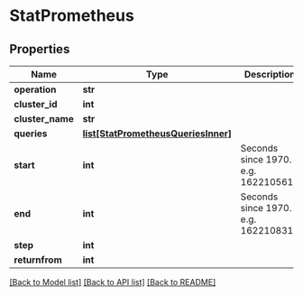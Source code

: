 # StatPrometheus


## Properties
Name | Type | Description | Notes
------------ | ------------- | ------------- | -------------
**operation** | **str** |  | 
**cluster_id** | **int** |  | [optional] 
**cluster_name** | **str** |  | [optional] 
**queries** | [**list[StatPrometheusQueriesInner]**](StatPrometheusQueriesInner.md) |  | [optional] 
**start** | **int** | Seconds since 1970. e.g. 1622105617 | [optional] 
**end** | **int** | Seconds since 1970. e.g. 1622108317 | [optional] 
**step** | **int** |  | [optional] 
**returnfrom** | **int** |  | [optional] 

[[Back to Model list]](../README.md#documentation-for-models) [[Back to API list]](../README.md#documentation-for-api-endpoints) [[Back to README]](../README.md)


